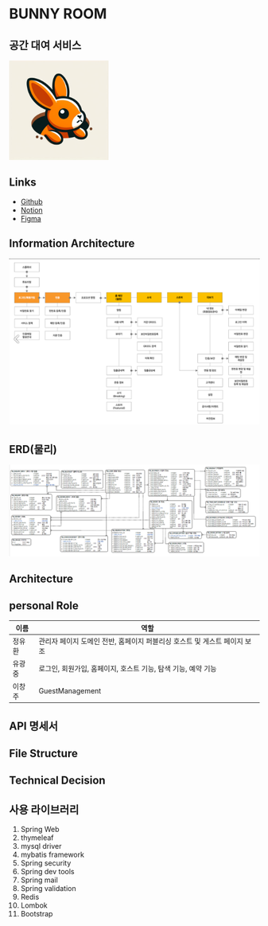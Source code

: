# BUNNY ROOM 

## 공간 대여 서비스

<img src="%ED%86%A0%EB%81%BC%EB%A1%9C%EA%B3%A0-1.jpg" width="200"/>


## Links
- <a href="https://github.com/yycBunnyRoom/SEMI_PROJECT-BUNNY_ROOM">Github</a>
- <a href="https://www.notion.so/YYC-97ee4c6b5825403682535b1270671756">Notion</a>
- <a href="https://www.figma.com/file/Ly8X5Fp4cGqGXcXdl9QCz1/%EB%B2%84%EB%8B%88-%EB%A3%B8?type=design&node-id=0%3A1&mode=design&t=o6UJiGAyKivR46ZT-1">Figma</a>

## Information Architecture
![Alt text](image.png)

## ERD(물리)
![Alt text](image-1.png)

## Architecture


## personal Role
|이름|역할|
|-------|-------|
|정유환|관리자 페이지 도메인 전반, 홈페이지 퍼블리싱 호스트 및 게스트 페이지 보조|
|유광중|로그인, 회원가입, 홈페이지, 호스트 기능, 탐색 기능, 예약 기능 |
|이창주|GuestManagement|

## API 명세서

## File Structure

## Technical Decision

## 사용 라이브러리
1. Spring Web
2. thymeleaf
3. mysql driver
4. mybatis framework
5. Spring security
6. Spring dev tools
7. Spring mail
8. Spring validation
9. Redis
10. Lombok
11. Bootstrap

